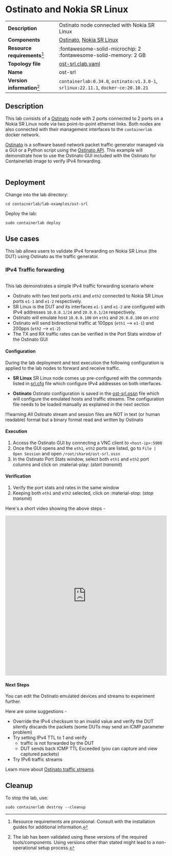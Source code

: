 # Ostinato and Nokia SR Linux

|                               |                                                                                        |
| ----------------------------- | -------------------------------------------------------------------------------------- |
| **Description**               | Ostinato node connected with Nokia SR Linux                                            |
| **Components**                | [Ostinato][ostinato], [Nokia SR Linux][srl]                                            |
| **Resource requirements**[^1] | :fontawesome-solid-microchip: 2 <br/>:fontawesome-solid-memory: 2 GB                   |
| **Topology file**             | [ost-srl.clab.yaml][topofile]                                                          |
| **Name**                      | ost-srl                                                                                |
| **Version information**[^2]   | `containerlab:0.34.0`, `ostinato:v1.3.0-1`, `srlinux:22.11.1`, `docker-ce:20.10.21`    |

## Description

This lab consists of a [Ostinato](../manual/kinds/ostinato.md) node with 2 ports connected to 2 ports on a Nokia SR Linux node via two point-to-point ethernet links. Both nodes are also connected with their management interfaces to the `containerlab` docker network.

[Ostinato][ostinato] is a software based network packet traffic generator managed via a GUI or a Python script using the [Ostinato API][ostinato-api]. This example will demonstrate how to use the Ostinato GUI included with the Ostinato for Containerlab image to verify IPv4 forwarding.

<div class='mxgraph' style='max-width:100%;border:1px solid transparent;margin:0 auto; display:block;' data-mxgraph='{"page":0,"zoom":2,"highlight":"#0000ff","nav":true,"resize":true,"edit":"_blank","url":"https://raw.githubusercontent.com/srl-labs/containerlab/diagrams/ost-srl-clab.drawio"}'></div>

## Deployment

Change into the lab directory:

```Shell
cd containerlab/lab-examples/ost-srl
```

Deploy the lab:

```Shell
sudo containerlab deploy
```

## Use cases

This lab allows users to validate IPv4 forwarding on Nokia SR Linux (the DUT) using Ostinato as the traffic generator.

### IPv4 Traffic forwarding

<div class='mxgraph' style='max-width:100%;border:1px solid transparent;margin:0 auto; display:block;' data-mxgraph='{"page":1,"zoom":1.5,"highlight":"#0000ff","nav":true,"resize":true,"edit":"_blank","url":"https://raw.githubusercontent.com/srl-labs/containerlab/diagrams/ost-srl-clab.drawio"}'></div>

This lab demonstrates a simple IPv4 traffic forwarding scenario where

- Ostinato with two test ports `eth1` and `eth2` connected to Nokia SR Linux ports `e1-1` and `e1-2` respectively.
- SR Linux is the DUT and its interfaces `e1-1` and `e1-2` are configured with IPv4 addresses `10.0.0.1/24` and `20.0.0.1/24` respectively.
- Ostinato will emulate host `10.0.0.100` on `eth1` and `20.0.0.100` on `eth2`
- Ostinato will send bidirectional traffic at 100pps (`eth1` --> `e1-1`) and 200pps (`eth2` --> `e1-2`)
- The TX and RX traffic rates can be verified in the Port Stats window of the Ostinato GUI

#### Configuration

During the lab deployment and test execution the following configuration is applied to the lab nodes to forward and receive traffic.

- **SR Linux**
    SR Linux node comes up pre-configured with the commands listed in [srl.cfg][srlcfg] file which configure IPv4 addresses on both interfaces.

- **Ostinato**
    Ostinato configuration is saved in the [ost-srl.ossn][ostcfg] file which will configure the emulated hosts and traffic streams. The configuration file needs to be loaded manually as explained in the next section

!!!warning
    All Ostinato stream and session files are NOT in text (or human readable) format but a binary format read and written by Ostinato

#### Execution

1. Access the Ostinato GUI by connecting a VNC client to `<host-ip>:5900`
1. Once the GUI opens and the `eth1`, `eth2` ports are listed, go to `File | Open Session` and open `/root/shared/ost-srl.ossn`
1. In the Ostinato Port Stats window, select both `eth1` and `eth2` port columns and click on :material-play: (_start transmit_)

#### Verification

1. Verify the port stats and rates in the same window
1. Keeping both `eth1` and `eth2` selected, click on :material-stop: (_stop transmit_)

Here's a short video showing the above steps -

<iframe type="text/html"
    width="100%"
    height="500"
    src="https://www.youtube.com/embed/KHUTuL7fc2I"
    frameborder="0">
</iframe>

#### Next Steps

You can edit the Ostinato emulated devices and streams to experiment further.

Here are some suggestions -

* Override the IPv4 checksum to an invalid value and verify the DUT silently discards the packets (some DUTs may send an ICMP parameter problem)
* Try setting IPv4 TTL to 1 and verify
    * traffic is not forwarded by the DUT
    * DUT sends back ICMP TTL Exceeded (you can capture and view captured packets)
* Try IPv6 traffic streams

Learn more about [Ostinato traffic streams][ostinato-streams].

## Cleanup

To stop the lab, use:

```Shell
sudo containerlab destroy --cleanup
```

[ostinato]: https://ostinato.org/
[ostinato-api]: https://apiguide.ostinato.org/tutorial/
[ostinato-streams]: https://userguide.ostinato.org/stream-config/
[srl]: https://www.nokia.com/networks/products/service-router-linux-NOS/
[topofile]: https://github.com/srl-labs/containerlab/blob/main/lab-examples/ost-srl/ost-srl.clab.yml
[srlcfg]: https://github.com/srl-labs/containerlab/blob/main/lab-examples/ost-srl/srl.cfg
[ostcfg]: https://github.com/srl-labs/containerlab/blob/main/lab-examples/ost-srl/ost-srl.ossn

[^1]: Resource requirements are provisional. Consult with the installation guides for additional information.
[^2]: The lab has been validated using these versions of the required tools/components. Using versions other than stated might lead to a non-operational setup process.

<script type="text/javascript" src="https://viewer.diagrams.net/js/viewer-static.min.js" async></script>
